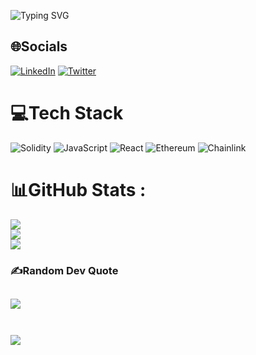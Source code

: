 ![Typing SVG](https://readme-typing-svg.herokuapp.com?color=%234CBB17&size=30&duration=4000&vCenter=true&width=700&height=60&lines=GM+world!;My+name+is+Pouriya.;I+am+Project+Manager.;Let's+build+together!)
## 🌐Socials
[![LinkedIn](https://img.shields.io/badge/linkedin-%230077B5.svg?style=for-the-badge&logo=linkedin&logoColor=white)](https://www.linkedin.com/in/pourija-h-105316183/) [![Twitter](https://img.shields.io/badge/Twitter-%231DA1F2.svg?style=for-the-badge&logo=Twitter&logoColor=white)](https://twitter.com/Pouriya_o)
# 💻Tech Stack
![Solidity](https://img.shields.io/badge/Solidity-%23363636.svg?style=for-the-badge&logo=solidity&logoColor=white) ![JavaScript](https://img.shields.io/badge/javascript-%23323330.svg?style=for-the-badge&logo=javascript&logoColor=%23F7DF1E) ![React](https://img.shields.io/badge/react-%2320232a.svg?style=for-the-badge&logo=react&logoColor=%2361DAFB) ![Ethereum](https://img.shields.io/badge/Ethereum-3C3C3D?style=for-the-badge&logo=Ethereum&logoColor=white) ![Chainlink](https://img.shields.io/badge/Chainlink-375BD2?style=for-the-badge&logo=Chainlink&logoColor=white)

# 📊GitHub Stats :
![](https://github-readme-stats.vercel.app/api?username=PouriyaHos&theme=blue-green&hide_border=false&include_all_commits=true&count_private=true)<br/>
![](https://github-readme-streak-stats.herokuapp.com/?user=PouriyaHos&theme=blue-green&hide_border=false)<br/>
![](https://github-readme-stats.vercel.app/api/top-langs/?username=PouriyaHos&theme=blue-green&hide_border=false&include_all_commits=true&count_private=true&layout=compact)
### ✍️Random Dev Quote
![](https://quotes-github-readme.vercel.app/api?type=horizontal&theme=merko)<br/><br/>
---
![](https://visitcount.itsvg.in/api?id=PouriyaHos&icon=0&color=3)
